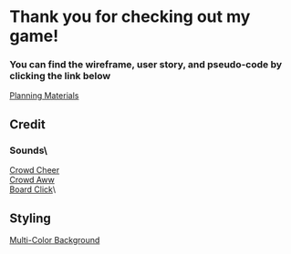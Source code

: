 # Thank you for checking out my game!

### You can find the **wireframe, user story, and pseudo-code** by clicking the link below

[Planning Materials](https://whimsical.com/go-collaborate-9TwrtVi1NoBqELKvtMeCMM)

## Credit
### Sounds\
[Crowd Cheer](https://soundcloud.com/59nxyejat3xt/audience-applause-matthiew11-1206899159)\
[Crowd Aww](https://instrumentalfx.co/crowd-disappointed-sound-effect/)\
[Board Click](https://www.zapsplat.com/music/single-click-screen-press-on-smart-phone-3/)\

## Styling
[Multi-Color Background](https://blog.prototypr.io/css-only-multi-color-backgrounds-4d96a5569a20)
